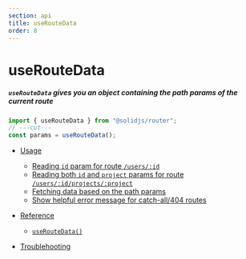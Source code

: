 ```yaml
---
section: api
title: useRouteData
order: 8
---
```


# useRouteData

##### `useRouteData` gives you an object containing the path params of the current route

<div class="text-xl">

```ts twoslash
import { useRouteData } from "@solidjs/router";
// ---cut---
const params = useRouteData();
```

</div>

- [Usage](#usage)

  - [Reading `id` param for route `/users/:id`](#accessing-id-param-for-route-users-id)
  - [Reading both `id` and `project` params for route `/users/:id/projects/:project`](#accessing-id-param-for-route-users-id)
  - [Fetching data based on the path params](#example)
  - [Show helpful error message for catch-all/404 routes](#example)

- [Reference](#reference)

  - [`useRouteData()`](#hello-world)

- [Troublehooting](#troublehooting)

